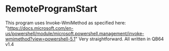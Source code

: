 # RemoteProgramStart
This program uses Invoke-WmiMethod as specified here: "https://docs.microsoft.com/en-us/powershell/module/microsoft.powershell.management/invoke-wmimethod?view=powershell-5.1"
Very straightforward. All written in QB64 v1.4
